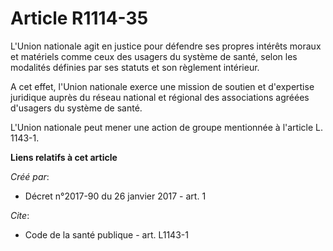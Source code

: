 # Article R1114-35

L'Union nationale agit en justice pour défendre ses propres intérêts moraux et matériels comme ceux des usagers du système de
santé, selon les modalités définies par ses statuts et son règlement intérieur. 

A cet effet, l'Union nationale exerce une mission de soutien et d'expertise juridique auprès du réseau national et régional
des associations agréées d'usagers du système de santé. 

L'Union nationale peut mener une action de groupe mentionnée à l'article L. 1143-1.

**Liens relatifs à cet article**

_Créé par_:

  - Décret n°2017-90 du 26 janvier 2017 - art. 1

_Cite_:

  - Code de la santé publique - art. L1143-1
